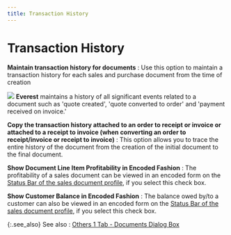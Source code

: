 ```yaml
---
title: Transaction History
---
```


# Transaction History


**Maintain transaction history for documents**
: Use this option to maintain a transaction history  for each sales and purchase document from the time of creation


![]({{site.bp_baseurl}}/img/example.gif) **Everest**  maintains a history of all significant events related to a document such  as 'quote created', 'quote converted to order' and 'payment received on  invoice.'


**Copy the transaction history attached to an order  to receipt or invoice or attached to a receipt to invoice (when converting  an order to receipt/invoice or receipt to invoice)**
: This option allows you to trace the entire history  of the document from the creation of the initial document to the final  document.


**Show Document Line Item Profitability in Encoded  Fashion**
: The profitability of a sales document can be viewed  in an encoded form on the [Status  Bar of the sales document profile]({{site.sp_chm}}/sales-docs/docs-profile/contents/status-bar-info/status_bar_sales_document_profile.html), if you select this check box.


**Show Customer Balance in Encoded Fashion**
: The balance owed by/to a customer can also be viewed  in an encoded form on the [Status  Bar of the sales document profile]({{site.sp_chm}}/sales-docs/docs-profile/contents/status-bar-info/status_bar_sales_document_profile.html), if you select this check box.


{:.see_also}
See also
: [Others  1 Tab - Documents Dialog Box]({{site.bp_baseurl}}/misc/miscellaneous_others_others_1_steps.html)
